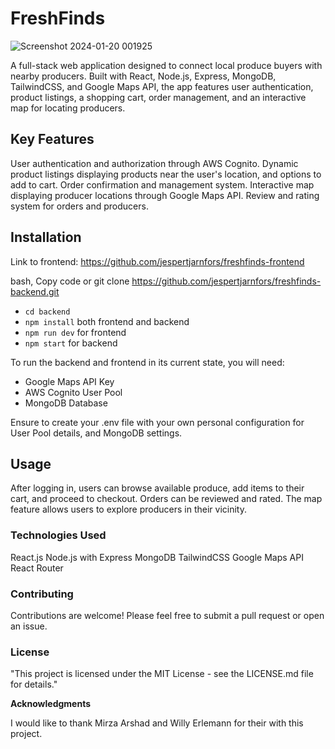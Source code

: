 # FreshFinds

![Screenshot 2024-01-20 001925](https://github.com/jespertjarnfors/freshfinds-frontend/assets/139288555/756d5979-0dd8-449c-8cd5-2c33606a53cb)


A full-stack web application designed to connect local produce buyers with nearby producers. Built with React, Node.js, Express, MongoDB, TailwindCSS, and Google Maps API, the app features user authentication, product listings, a shopping cart, order management, and an interactive map for locating producers. 

## Key Features

User authentication and authorization through AWS Cognito.
Dynamic product listings displaying products near the user's location, and options to add to cart.
Order confirmation and management system.
Interactive map displaying producer locations through Google Maps API.
Review and rating system for orders and producers.

## Installation

Link to frontend: https://github.com/jespertjarnfors/freshfinds-frontend

bash, Copy code or git clone https://github.com/jespertjarnfors/freshfinds-backend.git
- `cd backend`
- `npm install` both frontend and backend
- `npm run dev` for frontend
- `npm start` for backend

To run the backend and frontend in its current state, you will need:
- Google Maps API Key
- AWS Cognito User Pool
- MongoDB Database

Ensure to create your .env file with your own personal configuration for User Pool details, and MongoDB settings.

## Usage

After logging in, users can browse available produce, add items to their cart, and proceed to checkout. Orders can be reviewed and rated. The map feature allows users to explore producers in their vicinity.

### Technologies Used

React.js
Node.js with Express
MongoDB
TailwindCSS
Google Maps API
React Router

### Contributing

Contributions are welcome! Please feel free to submit a pull request or open an issue.

### License

"This project is licensed under the MIT License - see the LICENSE.md file for details."

**Acknowledgments**

I would like to thank Mirza Arshad and Willy Erlemann for their with this project.
